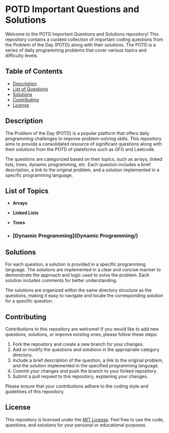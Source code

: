 # POTD Important Questions and Solutions

Welcome to the POTD Important Questions and Solutions repository! This repository contains a curated collection of important coding questions from the Problem of the Day (POTD) along with their solutions. The POTD is a series of daily programming problems that cover various topics and difficulty levels.

## Table of Contents

- [Description](#description)
- [List of Questions](#list-of-questions)
- [Solutions](#solutions)
- [Contributing](#contributing)
- [License](#license)

## Description

The Problem of the Day (POTD) is a popular platform that offers daily programming challenges to improve problem-solving skills. This repository aims to provide a consolidated resource of significant questions along with their solutions from the POTD of plateforms such as GFG and Leetcode.

The questions are categorized based on their topics, such as arrays, linked lists, trees, dynamic programming, etc. Each question includes a brief description, a link to the original problem, and a solution implemented in a specific programming language.

## List of Topics

- **Arrays**

- **Linked Lists**

- **Trees**

- ### [Dynamic Programming](Dynamic Programming/)


## Solutions

For each question, a solution is provided in a specific programming language. The solutions are implemented in a clear and concise manner to demonstrate the approach and logic used to solve the problem. Each solution includes comments for better understanding.

The solutions are organized within the same directory structure as the questions, making it easy to navigate and locate the corresponding solution for a specific question.

## Contributing

Contributions to this repository are welcome! If you would like to add new questions, solutions, or improve existing ones, please follow these steps:

1. Fork the repository and create a new branch for your changes.
2. Add or modify the questions and solutions in the appropriate category directory.
3. Include a brief description of the question, a link to the original problem, and the solution implemented in the specified programming language.
4. Commit your changes and push the branch to your forked repository.
5. Submit a pull request to this repository, explaining your changes.

Please ensure that your contributions adhere to the coding style and guidelines of this repository.

## License

This repository is licensed under the [MIT License](link-to-license-file). Feel free to use the code, questions, and solutions for your personal or educational purposes.

